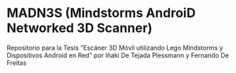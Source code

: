 MADN3S (Mindstorms AndroiD Networked 3D Scanner)
===================

Repositorio para la Tesis "Escáner 3D Móvil utilizando Lego Mindstorms y Dispositivos Android en Red" por Iñaki De Tejada Plessmann y Fernando De Freitas
